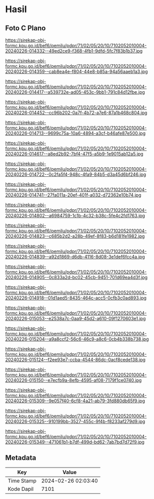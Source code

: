 # Hasil

## Foto C Plano

https://sirekap-obj-formc.kpu.go.id/bef6/pemilu/pdpr/71/02/05/20/10/7102052010004-20240226-014332--49ed2ce9-f368-4fb1-9dfd-5fc7f83b1b37.jpg

https://sirekap-obj-formc.kpu.go.id/bef6/pemilu/pdpr/71/02/05/20/10/7102052010004-20240226-014359--cab8ea4e-f804-44e8-b85a-94a56aaeb1a3.jpg

https://sirekap-obj-formc.kpu.go.id/bef6/pemilu/pdpr/71/02/05/20/10/7102052010004-20240226-014417--a539732e-ad05-453c-9bb1-791c84d12fbe.jpg

https://sirekap-obj-formc.kpu.go.id/bef6/pemilu/pdpr/71/02/05/20/10/7102052010004-20240226-014452--cc96b202-0a7f-4b72-a7e6-87a1b468c804.jpg

https://sirekap-obj-formc.kpu.go.id/bef6/pemilu/pdpr/71/02/05/20/10/7102052010004-20240226-014713--9699c75a-10a6-4894-a3cf-b46afe87e500.jpg

https://sirekap-obj-formc.kpu.go.id/bef6/pemilu/pdpr/71/02/05/20/10/7102052010004-20240226-014617--a8ed2b92-7bf4-47f5-a5b9-1e9015ab12a5.jpg

https://sirekap-obj-formc.kpu.go.id/bef6/pemilu/pdpr/71/02/05/20/10/7102052010004-20240226-014722--0c2fa5f4-948c-4fa9-84b5-d3a45d6bf246.jpg

https://sirekap-obj-formc.kpu.go.id/bef6/pemilu/pdpr/71/02/05/20/10/7102052010004-20240226-014741--27fa011a-20ef-401f-a032-d72362e10b74.jpg

https://sirekap-obj-formc.kpu.go.id/bef6/pemilu/pdpr/71/02/05/20/10/7102052010004-20240226-014802--a6984759-1c1b-4c32-b38c-5fe4c2fd1763.jpg

https://sirekap-obj-formc.kpu.go.id/bef6/pemilu/pdpr/71/02/05/20/10/7102052010004-20240226-014823--c685b2d2-a28b-49ef-8f83-b6d181fe1982.jpg

https://sirekap-obj-formc.kpu.go.id/bef6/pemilu/pdpr/71/02/05/20/10/7102052010004-20240226-014839--a92d1869-d6db-4116-8d08-3e1def6fcc4a.jpg

https://sirekap-obj-formc.kpu.go.id/bef6/pemilu/pdpr/71/02/05/20/10/7102052010004-20240226-014905--0c833a2d-bc02-45cb-9451-701d69ea4d3f.jpg

https://sirekap-obj-formc.kpu.go.id/bef6/pemilu/pdpr/71/02/05/20/10/7102052010004-20240226-014918--01d1aed5-8435-464c-acc5-0cfb3c0ad893.jpg

https://sirekap-obj-formc.kpu.go.id/bef6/pemilu/pdpr/71/02/05/20/10/7102052010004-20240226-015053--e2538a7c-0aa9-45d2-a610-09f1270603e1.jpg

https://sirekap-obj-formc.kpu.go.id/bef6/pemilu/pdpr/71/02/05/20/10/7102052010004-20240226-015204--a9a8ccf2-56c6-46c9-a8c6-0cb4b338b738.jpg

https://sirekap-obj-formc.kpu.go.id/bef6/pemilu/pdpr/71/02/05/20/10/7102052010004-20240226-015124--f2ee93e7-ccba-4544-86dc-0acf8cede138.jpg

https://sirekap-obj-formc.kpu.go.id/bef6/pemilu/pdpr/71/02/05/20/10/7102052010004-20240226-015150--e7ecfb9a-8efb-4595-af08-7179f1ce0740.jpg

https://sirekap-obj-formc.kpu.go.id/bef6/pemilu/pdpr/71/02/05/20/10/7102052010004-20240226-015309--9e057f40-6cf8-4a21-ab79-3fd880db65f9.jpg

https://sirekap-obj-formc.kpu.go.id/bef6/pemilu/pdpr/71/02/05/20/10/7102052010004-20240226-015325--910199bb-3527-455c-9f4b-f8233af279d9.jpg

https://sirekap-obj-formc.kpu.go.id/bef6/pemilu/pdpr/71/02/05/20/10/7102052010004-20240226-015349--471061b1-b7df-499d-bd62-7ab7bd7d72f9.jpg


## Metadata

| Key        | Value               |
| ---------- | ------------------- |
| Time Stamp | 2024-02-26 02:03:40 |
| Kode Dapil | 7101                |



